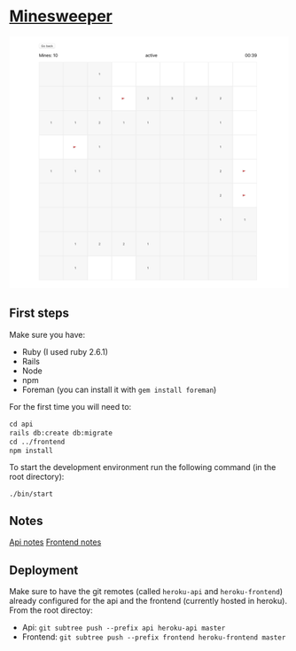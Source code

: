 # [Minesweeper](https://minesweeper-frontend-jm.herokuapp.com)

![Minesweeper](minesweeper.png)

## First steps
Make sure you have:
- Ruby (I used ruby 2.6.1)
- Rails
- Node
- npm
- Foreman (you can install it with `gem install foreman`)

For the first time you will need to:
```
cd api
rails db:create db:migrate
cd ../frontend
npm install
```

To start the development environment run the following command (in the root directory):
```
./bin/start
```

## Notes
[Api notes](/api/readme.md)
[Frontend notes](/frontend/readme.md)

## Deployment
Make sure to have the git remotes (called `heroku-api` and `heroku-frontend`) already configured for the api and the frontend (currently hosted in heroku).
From the root directoy:
- Api: `git subtree push --prefix api heroku-api master`
- Frontend: `git subtree push --prefix frontend heroku-frontend master`
